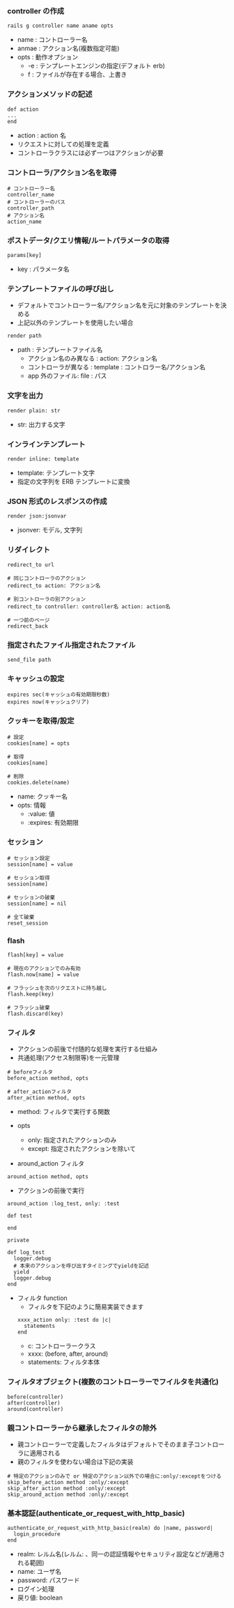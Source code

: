 ### controller の作成

```
rails g controller name aname opts
```

- name : コントローラー名
- anmae : アクション名(複数指定可能)
- opts : 動作オプション
  - -e : テンプレートエンジンの指定(デフォルト erb)
  - f : ファイルが存在する場合、上書き

### アクションメソッドの記述

```
def action
...
end
```

- action : action 名
- リクエストに対しての処理を定義
- コントローラクラスには必ず一つはアクションが必要

### コントローラ/アクション名を取得

```
# コントローラー名
controller_name
# コントローラーのパス
controller_path
# アクション名
action_name
```

### ポストデータ/クエリ情報/ルートパラメータの取得

```
params[key]
```

- key : パラメータ名

### テンプレートファイルの呼び出し

- デフォルトでコントローラー名/アクション名を元に対象のテンプレートを決める
- 上記以外のテンプレートを使用したい場合

```
render path
```

- path : テンプレートファイル名
  - アクション名のみ異なる : action: アクション名
  - コントローラが異なる : template : コントロラー名/アクション名
  - app 外のファイル: file : パス

### 文字を出力

```
render plain: str
```

- str: 出力する文字

### インラインテンプレート

```
render inline: template
```

- template: テンプレート文字
- 指定の文字列を ERB テンプレートに変換

### JSON 形式のレスポンスの作成

```
render json:jsonvar
```

- jsonver: モデル, 文字列

### リダイレクト

```
redirect_to url
```

```
# 同じコントローラのアクション
redirect_to action: アクション名

# 別コントローラの別アクション
redirect_to controller: controller名 action: action名

# 一つ前のページ
redirect_back
```

### 指定されたファイル指定されたファイル

```
send_file path
```

### キャッシュの設定

```
expires sec(キャッシュの有効期限秒数)
expires now(キャッシュクリア)
```

### クッキーを取得/設定

```
# 設定
cookies[name] = opts

# 取得
cookies[name]

# 削除
cookies.delete(name)
```

- name: クッキー名
- opts: 情報
  - :value: 値
  - :expires: 有効期限

### セッション

```
# セッション設定
session[name] = value

# セッション取得
session[name]

# セッションの破棄
session[name] = nil

# 全て破棄
reset_session
```

### flash

```
flash[key] = value

# 現在のアクションでのみ有効
flash.now[name] = value

# フラッシュを次のリクエストに持ち越し
flash.keep(key)

# フラッシュ破棄
flash.discard(key)
```

### フィルタ

- アクションの前後で付随的な処理を実行する仕組み
- 共通処理(アクセス制限等)を一元管理

```
# beforeフィルタ
before_action method, opts

# after_actionフィルタ
after_action method, opts
```

- method: フィルタで実行する関数
- opts

  - only: 指定されたアクションのみ
  - except: 指定されたアクションを除いて

- around_action フィルタ

```
around_action method, opts
```

- アクションの前後で実行

```
around_action :log_test, only: :test

def test

end

private

def log_test
  logger.debug
  # 本来のアクションを呼び出すタイミングでyieldを記述
  yield
  logger.debug
end
```

- フィルタ function
  - フィルタを下記のように簡易実装できます
  ```
  xxxx_action only: :test do |c|
    statements
  end
  ```
  - c: コントローラークラス
  - xxxx: (before, after, around)
  - statements: フィルタ本体

### フィルタオブジェクト(複数のコントローラーでフイルタを共通化)

```
before(controller)
after(controller)
around(controller)
```

### 親コントローラーから継承したフィルタの除外

- 親コントローラーで定義したフィルタはデフォルトでそのまま子コントローラに適用される
- 親のフィルタを使わない場合は下記の実装

```
# 特定のアクションのみで or 特定のアクション以外での場合に:only/:exceptをつける
skip_before_action method :only/:except
skip_after_action method :only/:except
skip_around_action method :only/:except
```

### 基本認証(authenticate_or_request_with_http_basic)

```
authenticate_or_request_with_http_basic(realm) do |name, password|
  login_procedure
end
```

- realm: レルム名(レルム: 、同一の認証情報やセキュリティ設定などが適用される範囲)
- name: ユーザ名
- password: パスワード
- ログイン処理
- 戻り値: boolean
